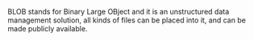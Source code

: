 BLOB stands for Binary Large OBject and it is an unstructured data management solution, all kinds of files can be placed into it, and can be made publicly available.